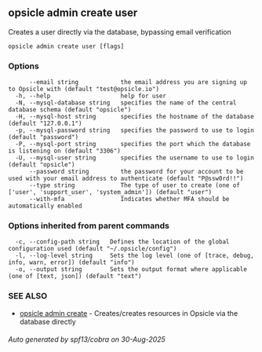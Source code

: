 ## opsicle admin create user

Creates a user directly via the database, bypassing email verification

```
opsicle admin create user [flags]
```

### Options

```
      --email string            the email address you are signing up to Opsicle with (default "test@opsicle.io")
  -h, --help                    help for user
  -N, --mysql-database string   specifies the name of the central database schema (default "opsicle")
  -H, --mysql-host string       specifies the hostname of the database (default "127.0.0.1")
  -p, --mysql-password string   specifies the password to use to login (default "password")
  -P, --mysql-port string       specifies the port which the database is listening on (default "3306")
  -U, --mysql-user string       specifies the username to use to login (default "opsicle")
      --password string         the password for your account to be used with your email address to authenticate (default "P@ssw0rd!!")
      --type string             The type of user to create (one of ['user', 'support_user', 'system_admin']) (default "user")
      --with-mfa                Indicates whether MFA should be automatically enabled
```

### Options inherited from parent commands

```
  -c, --config-path string   Defines the location of the global configuration used (default "~/.opsicle/config")
  -l, --log-level string     Sets the log level (one of [trace, debug, info, warn, error]) (default "info")
  -o, --output string        Sets the output format where applicable (one of [text, json]) (default "text")
```

### SEE ALSO

* [opsicle admin create](cli/opsicle_admin_create.md)	 - Creates/creates resources in Opsicle via the database directly

###### Auto generated by spf13/cobra on 30-Aug-2025
